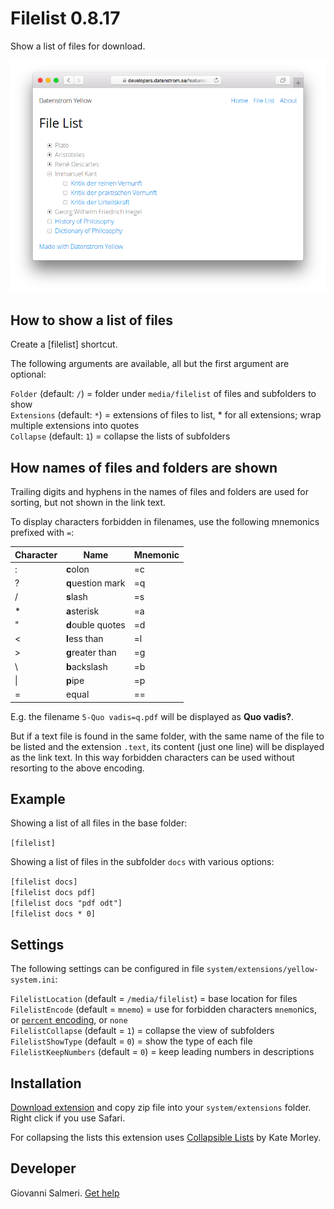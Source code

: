 # Filelist 0.8.17

Show a list of files for download.

![Screenshot](filelist-screenshot.png?raw=true)

## How to show a list of files

Create a [filelist] shortcut.

The following arguments are available, all but the first argument are optional:

`Folder` (default: `/`) = folder under `media/filelist` of files and subfolders to show  
`Extensions` (default: `*`) = extensions of files to list, \* for all extensions; wrap multiple extensions into quotes   
`Collapse` (default: `1`) = collapse the lists of subfolders  

## How names of files and folders are shown

Trailing digits and hyphens in the names of files and folders are used for sorting, but not shown in the link text.

To display characters forbidden in filenames, use the following mnemonics prefixed with `=`:

| Character | Name | Mnemonic |
|---|---|---|
| : | **c**olon | =c |
| ? | **q**uestion mark | =q |
| / | **s**lash | =s |
| * | **a**sterisk | =a |
| " | **d**ouble quotes | =d |
| < | **l**ess than | =l |
| > | **g**reater than | =g |
| \\ | **b**ackslash | =b |
| \| | **p**ipe | =p |
| = | equal | == |

E.g. the filename `5-Quo vadis=q.pdf` will be displayed as **Quo vadis?**.

But if a text file is found in the same folder, with the same name of the file to be listed and the extension `.text`, its content (just one line) will be displayed as the link text. In this way forbidden characters can be used without resorting to the above encoding.

## Example

Showing a list of all files in the base folder:

`[filelist]`

Showing a list of files in the subfolder `docs` with various options:

`[filelist docs]`   
`[filelist docs pdf]`   
`[filelist docs "pdf odt"]`   
`[filelist docs * 0]`   

## Settings

The following settings can be configured in file `system/extensions/yellow-system.ini`:

`FilelistLocation` (default = `/media/filelist`) = base location for files   
`FilelistEncode` (default = `mnemo`) = use for forbidden characters `mnemo`nics, or [`percent` encoding](https://en.wikipedia.org/wiki/Percent-encoding), or `none`   
`FilelistCollapse` (default = `1`) = collapse the view of subfolders   
`FilelistShowType` (default = `0`) = show the type of each file   
`FilelistKeepNumbers` (default = `0`) = keep leading numbers in descriptions   

## Installation

[Download extension](https://github.com/GiovanniSalmeri/yellow-filelist/archive/main.zip) and copy zip file into your `system/extensions` folder. Right click if you use Safari.

For collapsing the lists this extension uses [Collapsible Lists](http://code.iamkate.com/javascript/collapsible-lists/) by Kate Morley.

## Developer

Giovanni Salmeri. [Get help](https://datenstrom.se/yellow/help/)
